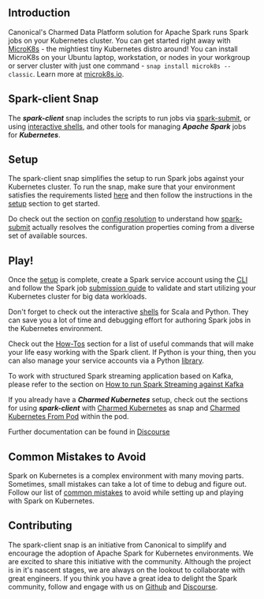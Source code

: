 ## Introduction

Canonical's Charmed Data Platform solution for Apache Spark runs Spark jobs on your Kubernetes cluster. 
You can get started right away with [MicroK8s](https://microk8s.io/) - the mightiest tiny Kubernetes distro around! 
You can install MicroK8s on your Ubuntu laptop, workstation, or nodes in your workgroup or server cluster with just one command - ```snap install microk8s --classic```. Learn more at [microk8s.io](https://microk8s.io/).

## Spark-client Snap
The ***spark-client*** snap includes the scripts to run jobs via [spark-submit](https://discourse.charmhub.io/t/spark-client-snap-tutorial-spark-submit/8953), 
or using [interactive shells](https://discourse.charmhub.io/t/spark-client-snap-tutorial-interactive-mode/8954), and other tools for 
managing ***Apache Spark*** jobs for ***Kubernetes***.

## Setup
The spark-client snap simplifies the setup to run Spark jobs against your Kubernetes cluster. 
To run the snap, make sure that your environment satisfies the requirements 
listed [here](https://discourse.charmhub.io/t/spark-client-snap-reference-requirements/8962) and 
then follow the instructions in the [setup](https://discourse.charmhub.io/t/spark-client-snap-tutorial-setup-environment/8952) 
section to get started.

Do check out the section on [config resolution](https://discourse.charmhub.io/t/spark-client-snap-explanation-hierarchical-configuration-handling/8956) 
to understand how [spark-submit](https://discourse.charmhub.io/t/spark-client-snap-tutorial-spark-submit/8953) actually 
resolves the configuration properties coming from a diverse set of available sources.

## Play!
Once the [setup](https://discourse.charmhub.io/t/spark-client-snap-tutorial-setup-environment/8951) is complete, 
create a Spark service account using the [CLI](https://discourse.charmhub.io/t/spark-client-snap-tutorial-setup-environment/8952) and follow the Spark 
job [submission guide](https://discourse.charmhub.io/t/spark-client-snap-tutorial-spark-submit/8953) to validate and start utilizing your 
Kubernetes cluster for big data workloads.

Don't forget to check out the interactive [shells](https://discourse.charmhub.io/t/spark-client-snap-tutorial-interactive-mode/8954) for Scala and Python. 
They can save you a lot of time and debugging effort for authoring Spark jobs in the Kubernetes environment.

Check out the [How-Tos](https://discourse.charmhub.io/t/spark-client-snap-how-to-manage-spark-accounts/8959) section for a list of useful 
commands that will make your life easy working with the Spark client. If Python is your thing, then you can 
also manage your service accounts via a Python [library](https://discourse.charmhub.io/t/spark-client-snap-how-to-python-api/8958). 

To work with structured Spark streaming application based on Kafka, please refer to the section on
[How to run Spark Streaming against Kafka](./docs/how-to/spark_streaming.md)

If you already have a _**Charmed Kubernetes**_ setup, check out the sections for 
using _**spark-client**_ with [Charmed Kubernetes](https://discourse.charmhub.io/t/spark-client-snap-how-to-run-on-charmed-kubernetes/8960) as snap 
and [Charmed Kubernetes From Pod](https://discourse.charmhub.io/t/spark-client-snap-how-to-run-on-k8s-in-a-pod/8961) within the pod.

Further documentation can be found in [Discourse](https://discourse.charmhub.io/t/spark-client-snap-documentation/8963)

## Common Mistakes to Avoid
Spark on Kubernetes is a complex environment with many moving parts. Sometimes, small mistakes can
take a lot of time to debug and figure out.
Follow our list of [common mistakes](https://discourse.charmhub.io/t/spark-client-snap-tutorial-common-gotchas/8955) to avoid while setting up 
and playing with Spark on Kubernetes.

## Contributing
The spark-client snap is an initiative from Canonical to simplify and encourage the adoption of Apache Spark for Kubernetes environments.
We are excited to share this initiative with the community. Although the project is in it's 
nascent stages, we are always on
the lookout to collaborate with great engineers. If you think you have a great idea to delight 
the Spark community, follow and engage with us on [Github](https://github.com/canonical/spark-client-snap) 
and [Discourse](https://discourse.charmhub.io/tag/spark).

